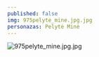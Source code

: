 ```yaml
---
published: false
img: 975pelyte_mine.jpg.jpg
personazas: Pelytė Minė
---
```

![975pelyte_mine.jpg.jpg]({{site.baseurl}}/img/personazai/975pelyte_mine.jpg.jpg)
